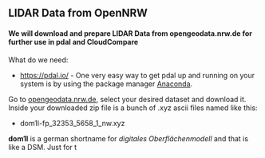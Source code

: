 ## LIDAR Data from OpenNRW

#### We will download and prepare LIDAR Data from opengeodata.nrw.de for further use in pdal and CloudCompare

What do we need:
- https://pdal.io/ - One very easy way to get pdal up and running on your system is by using the package manager [Anaconda](https://www.anaconda.com/).

Go to [opengeodata.nrw.de](https://www.opengeodata.nrw.de/produkte/geobasis/dom/dom1l/), select your desired dataset and download it. Inside  your downloaded zip file is a bunch of .xyz ascii files named like this:
- dom1l-fp_32353_5658_1_nw.xyz

__dom1l__ is a german shortname for  _digitales Oberflächenmodell_ and that is like a DSM. Just for t
<!--stackedit_data:
eyJoaXN0b3J5IjpbMTAyMDMzMTI3MCwxNjgyNzc3MjEyLC00Nz
kwMDk2MF19
-->